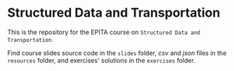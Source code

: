 # Structured Data and Transportation

This is the repository for the EPITA course on `Structured Data and Transportation`.

Find course slides source code in the `slides` folder, _csv_ and _json_ files in the `resources` folder, and exercises' solutions in the `exercises` folder.
